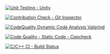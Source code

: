 [![Unit Testing - Unity](https://github.com/99003746/Testing_calculations/actions/workflows/unity.yml/badge.svg)](https://github.com/99003746/Testing_calculations/actions/workflows/unity.yml)

[![Contribution Check - Git Inspector](https://github.com/99003746/Testing_calculations/actions/workflows/gitinspector.yml/badge.svg)](https://github.com/99003746/Testing_calculations/actions/workflows/gitinspector.yml)

[![CodeQuality Dynamic Code Analysis Valgrind](https://github.com/99003746/Testing_calculations/actions/workflows/CodeQuality_Dynamic.yml/badge.svg)](https://github.com/99003746/Testing_calculations/actions/workflows/CodeQuality_Dynamic.yml)

[![Code Quality - Static Code - Cppcheck](https://github.com/99003746/Testing_calculations/actions/workflows/cppcheck.yml/badge.svg)](https://github.com/99003746/Testing_calculations/actions/workflows/cppcheck.yml)

[![C/C++ CI - Build Status](https://github.com/99003746/Testing_calculations/actions/workflows/c-cpp.yml/badge.svg)](https://github.com/99003746/Testing_calculations/actions/workflows/c-cpp.yml)
